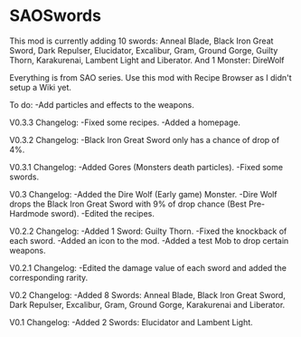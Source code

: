 # SAOSwords

This mod is currently adding 10 swords: 
Anneal Blade, Black Iron Great Sword, Dark Repulser, Elucidator, Excalibur, Gram, Ground Gorge, Guilty Thorn, Karakurenai, Lambent Light and Liberator. 
And 1 Monster:
DireWolf

Everything is from SAO series.
Use this mod with Recipe Browser as I didn't setup a Wiki yet.

To do:
  -Add particles and effects to the weapons.

V0.3.3 Changelog:
  -Fixed some recipes.
  -Added a homepage.

V0.3.2 Changelog:
  -Black Iron Great Sword only has a chance of drop of 4%.

V0.3.1 Changelog:
  -Added Gores (Monsters death particles).
  -Fixed some swords.

V0.3 Changelog:
  -Added the Dire Wolf (Early game) Monster.
  -Dire Wolf drops the Black Iron Great Sword with 9% of drop chance (Best Pre-Hardmode sword).
  -Edited the recipes.

V0.2.2 Changelog:
  -Added 1 Sword: Guilty Thorn.
  -Fixed the knockback of each sword.
  -Added an icon to the mod.
  -Added a test Mob to drop certain weapons.

V0.2.1 Changelog:
  -Edited the damage value of each sword and added the corresponding rarity.

V0.2 Changelog:
  -Added 8 Swords: Anneal Blade, Black Iron Great Sword, Dark Repulser, Excalibur, Gram, Ground Gorge, Karakurenai and Liberator.

V0.1 Changelog:
  -Added 2 Swords: Elucidator and Lambent Light.

